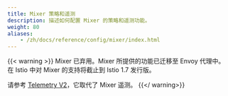 ```yaml
---
title: Mixer 策略和遥测
description: 描述如何配置 Mixer 的策略和遥测功能。
weight: 80
aliases:
    - /zh/docs/reference/config/mixer/index.html
---
```


{{< warning >}}
Mixer 已弃用。Mixer 所提供的功能已迁移至 Envoy 代理中。
在 Istio 中对 Mixer 的支持将截止到 Istio 1.7 发行版。

请参考 [Telemetry V2](/zh/docs/reference/config/telemetry)，它取代了 Mixer 遥测。
{{</ warning>}}
